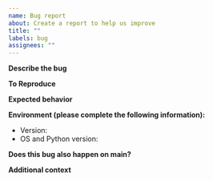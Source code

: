 ```yaml
---
name: Bug report
about: Create a report to help us improve
title: ""
labels: bug
assignees: ""
---
```


**Describe the bug**

<!-- A clear and concise description of what the bug is. -->

**To Reproduce**

<!-- Steps to reproduce the behavior:

For example:
1. Take this file '...'
1. Run _Black_ on it with these arguments '...'
1. See error -->

**Expected behavior**

<!-- A clear and concise description of what you expected to happen. -->

**Environment (please complete the following information):**

- Version: <!-- e.g. [main] -->
- OS and Python version: <!-- e.g. [Linux/Python 3.7.4rc1] -->

**Does this bug also happen on main?**

<!-- To answer this, you have two options:

1. Use the online formatter at <https://black.vercel.app/?version=main>, which will use
   the latest main branch.
1. Or run _Black_ on your machine:
   - create a new virtualenv (make sure it's the same Python version);
   - clone this repository;
   - run `pip install -e .[d,python2]`;
   - run `pip install -r test_requirements.txt`
   - make sure it's sane by running `python -m pytest`; and
   - run `black` like you did last time. -->

**Additional context**

<!-- Add any other context about the problem here. -->
